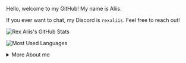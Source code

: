 Hello, welcome to my GitHub! My name is Aliis.

If you ever want to chat, my Discord is `rexaliis`. Feel free to reach out!

![Rex Aliis's GitHub Stats](https://github-readme-stats.vercel.app/api?username=rexaliis&theme=transparent&show_icons=true&hide_title=true&hide_rank=true&hide_border=true#bg-light-mode-only)

![Most Used Languages](https://github-readme-stats.vercel.app/api/top-langs/?username=rexaliis&layout=compact&theme=transparent&hide_border=true&hide_title=true)

<details>
  <summary>More About me</summary><br>
My name is Aliis. I am from Argentina, the land of mate, dulce de leche, and passionate soccer. I enjoy music, computing, tactical video games, and spending time with my pets. I’m shy but still enthusiastic.

### About computing and the internet
I've had a strong passion for computer science for as long as I can remember. My first programming project was at the age of 13—a personal Discord bot made in Python using [discord.py](https://github.com/Rapptz/discord.py). After that, I explored various technologies until I was 15. This is when I developed my first project, which, though disorganized and not very robust, helped me understand the field better: [AliisRPCMaker](https://github.com/RexAliis/AliisRPCMaker), a client for setting up custom Discord presences.

I also worked on other projects, such as plugins for [Mindustry](https://mindustrygame.github.io/). At the same time, I became a [Discord Partner](https://discord.com/partners).

Two years passed, and I stepped away from computing, but I have now returned with a more professional focus. I’m working on a self-learning project called [.NET Discord](https://github.com/NETDiscord), a library developed in .NET C#
</details>
